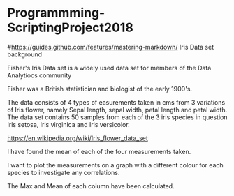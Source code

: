 # Programmming-ScriptingProject2018
#https://guides.github.com/features/mastering-markdown/
Iris Data set background

Fisher's Iris Data set is a widely used data set for members of the Data Analytiocs community

Fisher was a British statistician and biologist of the early 1900's.

The data consists of 4 types of easurements taken in cms from 3 variations of Iris flower, namely
Sepal length, sepal width, petal length and petal width. The data set contains 50 samples from 
each of the 3 iris species in question Iris setosa, Iris virginica and Iris versicolor.

https://en.wikipedia.org/wiki/Iris_flower_data_set

I have found the mean of each of the four measurements taken.

I want to plot the measurements on a graph with a different colour for each species to investigate any correlations.

The Max and Mean of each column have been calculated. 

